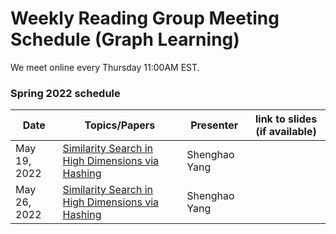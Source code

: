 # Weekly Reading Group Meeting Schedule (Graph Learning)

We meet online every Thursday 11:00AM EST.

### Spring 2022 schedule

| Date | Topics/Papers | Presenter | link to slides (if available) | 
| ----------- | ----------- | ----------- | ----------- |
| May 19, 2022 | [Similarity Search in High Dimensions via Hashing](https://www.vldb.org/conf/1999/P49.pdf) | Shenghao Yang | |
| May 26, 2022 | [Similarity Search in High Dimensions via Hashing](https://www.vldb.org/conf/1999/P49.pdf) | Shenghao Yang | |
